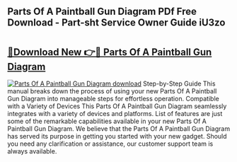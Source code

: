 ## Parts Of A Paintball Gun Diagram PDf Free Download - Part-sht Service Owner Guide iU3zo

# <h2><a href="http://dfpu6r.blite.top/?on=Parts+Of+A+Paintball+Gun+Diagram">🔗Download New 👉🔴 Parts Of A Paintball Gun Diagram</a></h2>

[![Parts Of A Paintball Gun Diagram download](https://i.imgur.com/lujVjoI.png)](http://dfpu6r.blite.top/?on=Parts+Of+A+Paintball+Gun+Diagram)
Step-by-Step Guide This manual breaks down the process of using your new Parts Of A Paintball Gun Diagram into manageable steps for effortless operation. Compatible with a Variety of Devices This Parts Of A Paintball Gun Diagram seamlessly integrates with a variety of devices and platforms. List of features are just some of the remarkable capabilities available in your new Parts Of A Paintball Gun Diagram. We believe that the Parts Of A Paintball Gun Diagram has served its purpose in getting you started with your new gadget. Should you need any clarification or assistance, our customer support team is always available.
